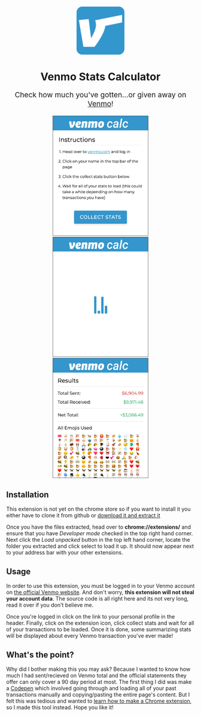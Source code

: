 <p align="center">
  <img src="./images/github-icon.png" alt="Venmo logo" height="128"/>
  <h1 align="center">Venmo Stats Calculator</h1>
</p>
<p align="center" style="font-size: 1.2rem;">Check how much you've gotten...or given away on <a href="https://venmo.com">Venmo</a>!</p>
<p align="center">
  <img src="./images/screenshot-1.png" alt="Screenshot 1" height="320" />
  <img src="./images/screenshot-2.png" alt="Screenshot 2" height="320" />
  <img src="./images/screenshot-3.png" alt="Screenshot 3" height="320" />
</p>

## Installation

This extension is not yet on the chrome store so if you want to install it you either have to clone it from github or [download it and extract it](https://github.com/csandman/venmo-calc/archive/master.zip)

Once you have the files extracted, head over to **chrome://extensions/** and ensure that you have _Developer mode_ checked in the top right hand corner. Next click the _Load unpacked_ button in the top left hand corner, locate the folder you extracted and click select to load it up. It should now appear next to your address bar with your other extensions.

## Usage

In order to use this extension, you must be logged in to your Venmo account on [the official Venmo website](https://venmo.com). And don't worry, **this extension will not steal your account data**. The source code is all right here and its not very long, read it over if you don't believe me.

Once you're logged in click on the link to your personal profile in the header. Finally, click on the extension icon, click collect stats and wait for all of your transactions to be loaded. Once it is done, some summarizing stats will be displayed about every Venmo transaction you've ever made!

## What's the point?

Why did I bother making this you may ask? Because I wanted to know how much I had sent/recieved on Venmo total and the official statements they offer can only cover a 90 day period at most. The first thing I did was make a [Codepen](https://codepen.io/CSandman/full/GOPWME) which involved going through and loading all of your past transactions manually and copying/pasting the entire page's content. But I felt this was tedious and wanted to [learn how to make a Chrome extension](https://developer.chrome.com/extensions/getstarted), so I made this tool instead. Hope you like it!
